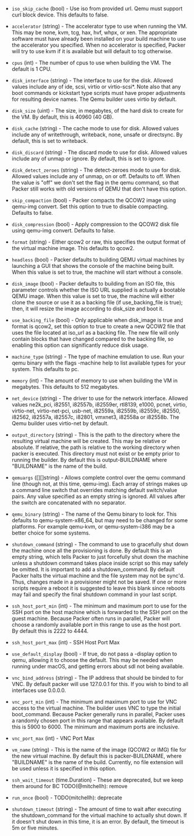 <!-- Code generated from the comments of the Config struct in builder/qemu/builder.go; DO NOT EDIT MANUALLY -->

-   `iso_skip_cache` (bool) - Use iso from provided url. Qemu must support
    curl block device. This defaults to false.
    
-   `accelerator` (string) - The accelerator type to use when running the VM.
    This may be none, kvm, tcg, hax, hvf, whpx, or xen. The appropriate
    software must have already been installed on your build machine to use the
    accelerator you specified. When no accelerator is specified, Packer will try
    to use kvm if it is available but will default to tcg otherwise.
    
-   `cpus` (int) - The number of cpus to use when building the VM.
     The default is 1 CPU.
    
-   `disk_interface` (string) - The interface to use for the disk. Allowed
    values include any of ide, scsi, virtio or virtio-scsi*. Note
    also that any boot commands or kickstart type scripts must have proper
    adjustments for resulting device names. The Qemu builder uses virtio by
    default.
    
-   `disk_size` (uint) - The size, in megabytes, of the hard disk to create
    for the VM. By default, this is 40960 (40 GB).
    
-   `disk_cache` (string) - The cache mode to use for disk. Allowed values
    include any of writethrough, writeback, none, unsafe
    or directsync. By default, this is set to writeback.
    
-   `disk_discard` (string) - The discard mode to use for disk. Allowed values
    include any of unmap or ignore. By default, this is set to ignore.
    
-   `disk_detect_zeroes` (string) - The detect-zeroes mode to use for disk.
    Allowed values include any of unmap, on or off. Defaults to off.
    When the value is "off" we don't set the flag in the qemu command, so that
    Packer still works with old versions of QEMU that don't have this option.
    
-   `skip_compaction` (bool) - Packer compacts the QCOW2 image using
    qemu-img convert.  Set this option to true to disable compacting.
    Defaults to false.
    
-   `disk_compression` (bool) - Apply compression to the QCOW2 disk file
    using qemu-img convert. Defaults to false.
    
-   `format` (string) - Either qcow2 or raw, this specifies the output
    format of the virtual machine image. This defaults to qcow2.
    
-   `headless` (bool) - Packer defaults to building QEMU virtual machines by
    launching a GUI that shows the console of the machine being built. When this
    value is set to true, the machine will start without a console.
    
-   `disk_image` (bool) - Packer defaults to building from an ISO file, this
    parameter controls whether the ISO URL supplied is actually a bootable
    QEMU image. When this value is set to true, the machine will either clone
    the source or use it as a backing file (if use_backing_file is true);
    then, it will resize the image according to disk_size and boot it.
    
-   `use_backing_file` (bool) - Only applicable when disk_image is true
    and format is qcow2, set this option to true to create a new QCOW2
    file that uses the file located at iso_url as a backing file. The new file
    will only contain blocks that have changed compared to the backing file, so
    enabling this option can significantly reduce disk usage.
    
-   `machine_type` (string) - The type of machine emulation to use. Run your
    qemu binary with the flags -machine help to list available types for
    your system. This defaults to pc.
    
-   `memory` (int) - The amount of memory to use when building the VM
    in megabytes. This defaults to 512 megabytes.
    
-   `net_device` (string) - The driver to use for the network interface. Allowed
    values ne2k_pci, i82551, i82557b, i82559er, rtl8139, e1000,
    pcnet, virtio, virtio-net, virtio-net-pci, usb-net, i82559a,
    i82559b, i82559c, i82550, i82562, i82557a, i82557c, i82801,
    vmxnet3, i82558a or i82558b. The Qemu builder uses virtio-net by
    default.
    
-   `output_directory` (string) - This is the path to the directory where the
    resulting virtual machine will be created. This may be relative or absolute.
    If relative, the path is relative to the working directory when packer
    is executed. This directory must not exist or be empty prior to running
    the builder. By default this is output-BUILDNAME where "BUILDNAME" is the
    name of the build.
    
-   `qemuargs` ([][]string) - Allows complete control over the
    qemu command line (though not, at this time, qemu-img). Each array of
    strings makes up a command line switch that overrides matching default
    switch/value pairs. Any value specified as an empty string is ignored. All
    values after the switch are concatenated with no separator.
    
-   `qemu_binary` (string) - The name of the Qemu binary to look for. This
    defaults to qemu-system-x86_64, but may need to be changed for
    some platforms. For example qemu-kvm, or qemu-system-i386 may be a
    better choice for some systems.
    
-   `shutdown_command` (string) - The command to use to gracefully shut down the
    machine once all the provisioning is done. By default this is an empty
    string, which tells Packer to just forcefully shut down the machine unless a
    shutdown command takes place inside script so this may safely be omitted. It
    is important to add a shutdown_command. By default Packer halts the virtual
    machine and the file system may not be sync'd. Thus, changes made in a
    provisioner might not be saved. If one or more scripts require a reboot it is
    suggested to leave this blank since reboots may fail and specify the final
    shutdown command in your last script.
    
-   `ssh_host_port_min` (int) - The minimum and
    maximum port to use for the SSH port on the host machine which is forwarded
    to the SSH port on the guest machine. Because Packer often runs in parallel,
    Packer will choose a randomly available port in this range to use as the
    host port. By default this is 2222 to 4444.
    
-   `ssh_host_port_max` (int) - SSH Host Port Max
-   `use_default_display` (bool) - If true, do not pass a -display option
    to qemu, allowing it to choose the default. This may be needed when running
    under macOS, and getting errors about sdl not being available.
    
-   `vnc_bind_address` (string) - The IP address that should be
    binded to for VNC. By default packer will use 127.0.0.1 for this. If you
    wish to bind to all interfaces use 0.0.0.0.
    
-   `vnc_port_min` (int) - The minimum and maximum port
    to use for VNC access to the virtual machine. The builder uses VNC to type
    the initial boot_command. Because Packer generally runs in parallel,
    Packer uses a randomly chosen port in this range that appears available. By
    default this is 5900 to 6000. The minimum and maximum ports are inclusive.
    
-   `vnc_port_max` (int) - VNC Port Max
-   `vm_name` (string) - This is the name of the image (QCOW2 or IMG) file for
    the new virtual machine. By default this is packer-BUILDNAME, where
    "BUILDNAME" is the name of the build. Currently, no file extension will be
    used unless it is specified in this option.
    
-   `ssh_wait_timeout` (time.Duration) - These are deprecated, but we keep them around for BC
    TODO(@mitchellh): remove
    
-   `run_once` (bool) - TODO(mitchellh): deprecate
    
-   `shutdown_timeout` (string) - The amount of time to wait after executing the
    shutdown_command for the virtual machine to actually shut down. If it
    doesn't shut down in this time, it is an error. By default, the timeout is
    5m or five minutes.
    